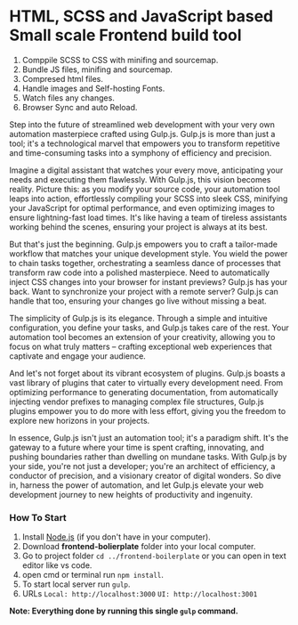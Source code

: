 # HTML, SCSS and JavaScript based Small scale Frontend build tool

1. Comppile SCSS to CSS with minifing and sourcemap.
2. Bundle JS files, minifing and sourcemap.
3. Compresed html files.
4. Handle images and Self-hosting Fonts.
5. Watch files any changes.
6. Browser Sync and auto Reload.

Step into the future of streamlined web development with your very own automation masterpiece crafted using Gulp.js. Gulp.js is more than just a tool; it's a technological marvel that empowers you to transform repetitive and time-consuming tasks into a symphony of efficiency and precision.

Imagine a digital assistant that watches your every move, anticipating your needs and executing them flawlessly. With Gulp.js, this vision becomes reality. Picture this: as you modify your source code, your automation tool leaps into action, effortlessly compiling your SCSS into sleek CSS, minifying your JavaScript for optimal performance, and even optimizing images to ensure lightning-fast load times. It's like having a team of tireless assistants working behind the scenes, ensuring your project is always at its best.

But that's just the beginning. Gulp.js empowers you to craft a tailor-made workflow that matches your unique development style. You wield the power to chain tasks together, orchestrating a seamless dance of processes that transform raw code into a polished masterpiece. Need to automatically inject CSS changes into your browser for instant previews? Gulp.js has your back. Want to synchronize your project with a remote server? Gulp.js can handle that too, ensuring your changes go live without missing a beat.

The simplicity of Gulp.js is its elegance. Through a simple and intuitive configuration, you define your tasks, and Gulp.js takes care of the rest. Your automation tool becomes an extension of your creativity, allowing you to focus on what truly matters – crafting exceptional web experiences that captivate and engage your audience.

And let's not forget about its vibrant ecosystem of plugins. Gulp.js boasts a vast library of plugins that cater to virtually every development need. From optimizing performance to generating documentation, from automatically injecting vendor prefixes to managing complex file structures, Gulp.js plugins empower you to do more with less effort, giving you the freedom to explore new horizons in your projects.

In essence, Gulp.js isn't just an automation tool; it's a paradigm shift. It's the gateway to a future where your time is spent crafting, innovating, and pushing boundaries rather than dwelling on mundane tasks. With Gulp.js by your side, you're not just a developer; you're an architect of efficiency, a conductor of precision, and a visionary creator of digital wonders. So dive in, harness the power of automation, and let Gulp.js elevate your web development journey to new heights of productivity and ingenuity.

### How To Start

1. Install [Node.js](https://nodejs.org/en) (if you don't have in your computer).
2. Download **frontend-bolierplate** folder into your local computer.
3. Go to project folder ```cd ../frontend-boilerplate``` or you can open in text editor like vs code.
4. open cmd or terminal run ```npm install```.
5. To start local server run ```gulp```.
6. URLs
   ```Local: http://localhost:3000```
   ```UI: http://localhost:3001```

**Note: Everything done by running this single ```gulp``` command.**
